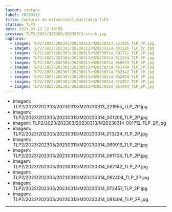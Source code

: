 ```yaml
---
layout: capture
label: 20230313
title: Capturas da esta&ccedil;&atilde;o TLP2
station: TLP2
date: 2023-03-13 22:19:55
preview: TLP2/2023/202303/20230313/stack.jpg
capturas:
  - imagem: TLP2/2023/202303/20230313/M20230313_221955_TLP_2P.jpg
  - imagem: TLP2/2023/202303/20230313/M20230314_001206_TLP_2P.jpg
  - imagem: TLP2/2023/202303/20230313/M20230314_001712_TLP_2P.jpg
  - imagem: TLP2/2023/202303/20230313/M20230314_013224_TLP_2P.jpg
  - imagem: TLP2/2023/202303/20230313/M20230314_060919_TLP_2P.jpg
  - imagem: TLP2/2023/202303/20230313/M20230314_061704_TLP_2P.jpg
  - imagem: TLP2/2023/202303/20230313/M20230314_062142_TLP_2P.jpg
  - imagem: TLP2/2023/202303/20230313/M20230314_062404_TLP_2P.jpg
  - imagem: TLP2/2023/202303/20230313/M20230314_072457_TLP_2P.jpg
  - imagem: TLP2/2023/202303/20230313/M20230314_081404_TLP_2P.jpg
---
```

  - imagem: TLP2/2023/202303/20230313/M20230313_221955_TLP_2P.jpg
  - imagem: TLP2/2023/202303/20230313/M20230314_001206_TLP_2P.jpg
  - imagem: TLP2/2023/202303/20230313/M20230314_001712_TLP_2P.jpg
  - imagem: TLP2/2023/202303/20230313/M20230314_013224_TLP_2P.jpg
  - imagem: TLP2/2023/202303/20230313/M20230314_060919_TLP_2P.jpg
  - imagem: TLP2/2023/202303/20230313/M20230314_061704_TLP_2P.jpg
  - imagem: TLP2/2023/202303/20230313/M20230314_062142_TLP_2P.jpg
  - imagem: TLP2/2023/202303/20230313/M20230314_062404_TLP_2P.jpg
  - imagem: TLP2/2023/202303/20230313/M20230314_072457_TLP_2P.jpg
  - imagem: TLP2/2023/202303/20230313/M20230314_081404_TLP_2P.jpg
---
